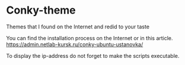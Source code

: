 # Conky-theme
 Themes that I found on the Internet and redid to your taste

You can find the installation process on the Internet or in this article.
https://admin.netlab-kursk.ru/conky-ubuntu-ustanovka/

To display the ip-address do not forget to make the scripts executable.
